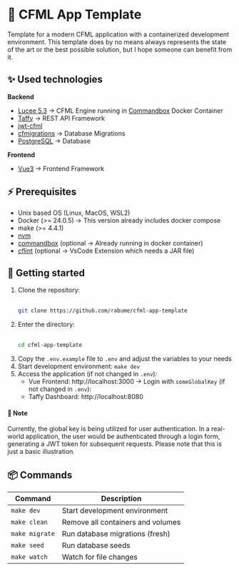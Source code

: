 # 🔧 CFML App Template

Template for a modern CFML application with a containerized development environment. This template does by no means always represents the state of the art or the best possible solution, but I hope someone can benefit from it.

## ✨ Used technologies

**Backend**

-   [Lucee 5.3](https://lucee.org/) -> CFML Engine running in [Commandbox](https://www.ortussolutions.com/products/commandbox) Docker Container
-   [Taffy](https://taffy.io/) -> REST API Framework
-   [jwt-cfml](https://www.forgebox.io/view/jwt-cfml)
-   [cfmigrations](https://www.forgebox.io/view/commandbox-migrations) -> Database Migrations
-   [PostgreSQL](https://www.postgresql.org/) -> Database

**Frontend**

-   [Vue3](https://v3.vuejs.org/) -> Frontend Framework

## ⚡ Prerequisites

-   Unix based OS (Linux, MacOS, WSL2)
-   Docker (>= 24.0.5) -> This version already includes docker compose
-   make (>= 4.4.1)
-   [nvm](https://github.com/nvm-sh/nvm)
-   [commandbox](https://www.ortussolutions.com/products/commandbox) (optional -> Already running in docker container)
-   [cflint](https://github.com/cflint/CFLint/releases/tag/CFLint-1.5.0) (optional -> VsCode Extension which needs a JAR file)

## 🚀 Getting started

1. Clone the repository:
   <br /><br />
    ```bash
    git clone https://github.com/rabume/cfml-app-template
    ```
2. Enter the directory:
   <br /><br />
    ```bash
    cd cfml-app-template
    ```
3. Copy the `.env.example` file to `.env` and adjust the variables to your needs
4. Start development environment: `make dev`
5. Access the application (if not changed in `.env`):
    - Vue Frontend: http://localhost:3000 -> Login with `someGlobalKey` (if not changed in `.env`):
    - Taffy Dashboard: http://localhost:8080

#### 📝 Note

Currently, the global key is being utilized for user authentication. In a real-world application, the user would be authenticated through a login form, generating a JWT token for subsequent requests. Please note that this is just a basic illustration.

## 📦 Commands

| Command        | Description                       |
| -------------- | --------------------------------- |
| `make dev`     | Start development environment     |
| `make clean`   | Remove all containers and volumes |
| `make migrate` | Run database migrations (fresh)   |
| `make seed`    | Run database seeds                |
| `make watch`   | Watch for file changes            |
